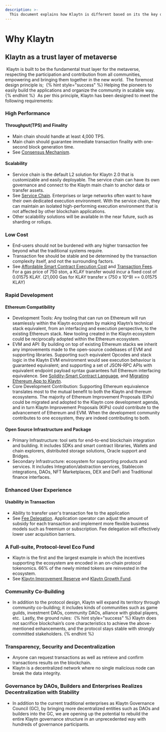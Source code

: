 ```yaml
---
description: >-
  This document explains how Klaytn is different based on its the key design principles.
---
```


# Why Klaytn <a id="why-klaytn"></a>

## Klaytn as a trust layer of metaverse <a id="klaytn-as-a-trust-layer-of-metaverse"></a>
​ Klaytn is built to be the fundamental trust layer for the metaverse, respecting the participation and contribution from all communities, empowering and bringing them together in the new world. ​ The foremost design principle is; ​
{% hint style="success" %}
Helping the pioneers to easily build the applications and organize the community in scalable way.
{% endhint %}
​ As per this principle, Klaytn has been designed to meet the following requirements: ​
### High Performance <a id="high-performance"></a>
#### Throughput(TPS) and Finality <a id="throughput-and-finality"></a>
- Main chain should handle at least 4,000 TPS.
- Main chain should guarantee immediate transaction finality with one-second block generation time.
- See [Consensus Mechanism][]. ​
#### Scalability <a id="scalability"></a>
- Service chain is the default L2 solution for Klaytn 2.0 that is customizable and easily deployable. The service chain can have its own governance and connect to the Klaytn main chain to anchor data or transfer assets.
- See [Service Chain][]. Enterprises or large networks often want to have their own dedicated execution environment. With the service chain, they can maintain an isolated high-performing execution environment that is not affected by other blockchain applications.
- Other scalability solutions will be available in the near future, such as sharding or rollups. ​
### Low Cost  <a id="low-cost"></a>
- End-users should not be burdened with any higher transaction fee beyond what the traditional systems require.
- Transaction fee should be stable and be determined by the transaction complexity itself, and not the surrounding factors.
- See [Affordable Smart Contract Execution Cost][] and [Transaction Fees][]. For a gas price of 750 ston, a KLAY transfer would incur a fixed cost of 0.01575 KLAY. (21,000 Gas for KLAY transfer x (750 x 10^9) == 0.01575 KLAY) ​
### Rapid Development <a id="rapid-development"></a>
#### Ethereum Compatibility <a id="ethereum-compatibility"></a>
- Development Tools: Any tooling that can run on Ethereum will run seamlessly within the Klaytn ecosystem by making Klaytn’s technical stack equivalent, from an interfacing and execution perspective, to the existing Ethereum stack. New tooling created in the Klaytn ecosystem could be reciprocally adopted within the Ethereum ecosystem.
- EVM and API: By building on top of existing Ethereum stacks we inherit any improvements made to the open-source codebases of EVM and supporting libraries. Supporting such equivalent Opcodes and stack logic in the Klaytn EVM environment would see execution behaviour is guaranteed equivalent; and supporting a set of JSON-RPC APIs with equivalent endpoint payload syntax guarantees full Ethereum interfacing equivalence. See [Solidity-Smart Contract Language][], and [Migrating Ethereum App to Klaytn][].
- Core Development Contribution: Supporting Ethereum equivalence translates most to the mutual benefit to both the Klaytn and thereum ecosystems. The majority of Ethereum Improvement Proposals (EIPs) could be migrated and adopted to the Klaytn core development agenda, and in turn Klaytn Improvement Proposals (KIPs) could contribute to the advancement of Ethereum and EVM. When the development community contributes to one ecosystem, they are indeed contributing to both. ​
#### Open Source Infrastructure and Package <a id="open-source-infrastructure-and-package"></a>
- Primary Infrastructure: tool sets for end-to-end blockchain integration and building. It includes SDKs and smart contract libraries, Wallets and chain explorers, distributed storage solutions, Oracle support and Bridges.
- Secondary Infrastructure: ecosystem for supporting products and services. It includes Integration/abstraction services, Stablecoin integrations, DAOs, NFT Marketplaces, DEX and DeFi and Traditional finance interfaces. ​
### Enhanced User Experience <a id="enhanced-user-experience"></a>
#### Usability in Transaction <a id="usability-in-transaction"></a>
- Ability to transfer user's transaction fee to the application
- See [Fee Delegation][]. Application operator can adjust the amount of subsidy for each transaction and implement more flexible business models such as freemium or subscription. Fee delegation will effectively lower user acquisition barriers. ​ ​
### A Full-suite, Protocol-level Eco Fund <a id="contribution-reward"></a>
- Klaytn is the first and the largest example in which the incentives supporting the ecosystem are encoded in an on-chain protocol tokenomics. 66% of the newly minted tokens are reinvested in the ecosystem.
- See [Klaytn Improvement Reserve][] and [Klaytn Growth Fund][]. ​ ​
### Community Co-Building <a id="community-co-building"></a>
- In addition to the protocol design, Klaytn will expand its territory through community co-building; it includes kinds of communities such as game guilds, investment DAOs, community DAOs, alliance with global players, etc. ​ Lastly, the ground rules: ​
{% hint style="success" %}
Klaytn does not sacrifice blockchain’s core characteristics to achieve the above-mentioned enhancements, and the protocol stays stable with strongly committed stakeholders.
{% endhint %}

### Transparency, Security and Decentralization <a id="transparency-security-and-decentralization"></a>
- Anyone can request transactions as well as retrieve and confirm transactions results on the blockchain.
- Klaytn is a decentralized network where no single malicious node can break the data integrity. ​
### Governance by DAOs, Builders and Enterprises Realizes Decentralization with Stability <a id="governance-by-trusted-entities"></a>
- In addition to the current traditional enterprises as Klaytn Governance Council (GC), by bringing more decentralized entities such as DAOs and builders into the GC, we are opening up the potential to rebuild the entire Klaytn governance structure in an unprecedented way with hundreds of governance participants.

[Consensus Mechanism]: design/consensus-mechanism.md
[Affordable Smart Contract Execution Cost]: design/computation/klaytn-smart-contract.md#affordable-smart-contract-execution-cost
[Transaction Fees]: design/transaction-fees/transaction-fees.md
[Fee Delegation]: design/transactions/README.md#fee-delegation
[Service Chain]: scaling-solutions.md#service-chain
[Solidity-Smart Contract Language]: ../smart-contract/solidity-smart-contract-language.md
[Migrating Ethereum App to Klaytn]: ../dapp/tutorials/migrating-ethereum-app-to-klaytn.md
[Klaytn Improvement Reserve]: design/token-economy.md#klaytn-improvement-reserve
[Klaytn Growth Fund]: design/token-economy.md#klaytn-growth-fund

